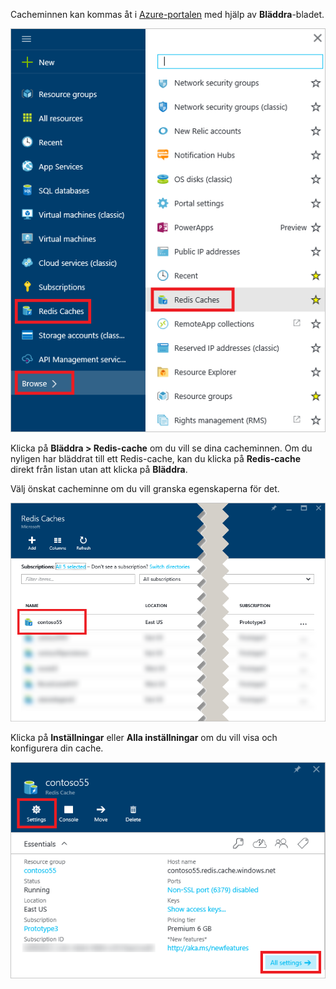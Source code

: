 Cacheminnen kan kommas åt i [Azure-portalen](https://portal.azure.com) med hjälp av **Bläddra**-bladet.

![Azure Redis-cache, Bläddra-bladet](media/redis-cache-browse/redis-cache-browse.png)

Klicka på **Bläddra > Redis-cache** om du vill se dina cacheminnen. Om du nyligen har bläddrat till ett Redis-cache, kan du klicka på **Redis-cache** direkt från listan utan att klicka på **Bläddra**.

Välj önskat cacheminne om du vill granska egenskaperna för det.

![Azure Redis-cache, Bläddra cachelista](media/redis-cache-browse/redis-caches.png)

Klicka på **Inställningar** eller **Alla inställningar** om du vill visa och konfigurera din cache.

![Alla inställningar för Redis-cache](media/redis-cache-browse/redis-cache-blade.png)


<!--HONumber=sep16_HO1-->


